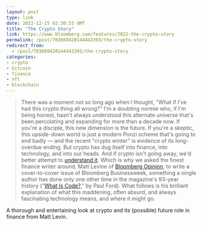 ```yaml
---
layout: post
type: link
date: 2022-12-15 02:30:53 GMT
title: "The Crypto Story"
link: https://www.bloomberg.com/features/2022-the-crypto-story
permalink: /post/703669420144443393/the-crypto-story
redirect_from: 
  - /post/703669420144443393/the-crypto-story
categories:
- crypto
- bitcoin
- finance
- nft
- blockchain
---
```

<blockquote>There was a moment not so long ago when I thought, "What if I've had this crypto thing all wrong?" I'm a doubting normie who, if I'm being honest, hasn't always understood this alternate universe that's been percolating and expanding for more than a decade now. If you're a disciple, this new dimension is the future. If you're a skeptic, this upside-down world is just a modern Ponzi scheme that's going to end badly — and the recent "crypto winter" is evidence of its long-overdue ending. But crypto has dug itself into finance, into technology, and into our heads. And if crypto isn't going away, we'd better attempt to <a href="https://www.bloomberg.com/news/features/2022-10-25/10-takeaways-from-matt-levine-s-the-crypto-story">understand it</a>. Which is why we asked the finest finance writer around, Matt Levine of <a href="https://www.bloomberg.com/opinion">Bloomberg Opinion</a>, to write a cover-to-cover issue of Bloomberg Businessweek, something a single author has done only one other time in the magazine's 93-year history ("<a href="https://www.bloomberg.com/graphics/2015-paul-ford-what-is-code/">What Is Code?</a>," by Paul Ford). What follows is his brilliant explanation of what this maddening, often absurd, and always fascinating technology means, and where it might go.</blockquote>
<p>A thorough and entertaining look at crypto and its (possible) future role in finance from Matt Levin.</p>
